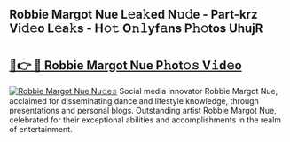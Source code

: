 ## Robbie Margot Nue L𝚎a𝚔ed N𝚞𝚍e - Part-krz Vi𝚍𝚎o L𝚎a𝚔s - H𝚘𝚝 O𝚗𝚕yf𝚊ns P𝚑𝚘tos UhujR

# <h2><a href="http://kf0obg.oniu.top/?m=Robbie+Margot+Nue">🔗👉 🔴 Robbie Margot Nue P𝚑ot𝚘𝚜 V𝚒d𝚎o</a></h2>

[![Robbie Margot Nue Nu𝚍e𝚜](https://i.imgur.com/0qMVB7G.gif)](http://kf0obg.oniu.top/?m=Robbie+Margot+Nue)
Social media innovator Robbie Margot Nue, acclaimed for disseminating dance and lifestyle knowledge, through presentations and personal blogs. Outstanding artist Robbie Margot Nue, celebrated for their exceptional abilities and accomplishments in the realm of entertainment.  
